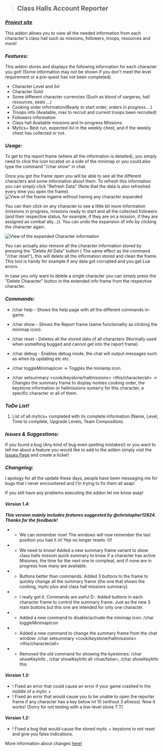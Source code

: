 
> ## Class Halls Account Reporter

### _**[Project site](https://wow.curseforge.com/projects/class-halls-account-reporter)**_

This addon allows you to view all the needed information from each character's class hall such as missions, followers, troops, resources and more!

### _**Features:**_

This addon stores and displays the following information for each character you got! (Some information may not be shown if you don't meet the level requirement or a pre-quest has not been completed).

-   Character Level and ilvl
-   Character Gold
-   Some different character currencies (Such as blood of sargeras, hall resources, seals ...)
-   Cooking order information(Ready to start order, orders in progress....)
-   Troops info (Available, max to recruit and current troops been recruited)
-   Followers information
-   Class hall Available missions and In-progress Missions.
-   Mytics+ Best run, expected ilvl in the weekly chest, and if the weekly chest has collected or not.

### _**Usage:**_

To get to the report frame (where all the information is detailed), you simply need to click the icon located on a side of the minimap or you could also type the command "/char show" in chat.

Once you got the frame open you will be able to see all the different characters and some information about them. To refresh this information you can simply click "Refresh Data" (Note that the data is also refreshed every time you open the frame).  
![View of the frame ingame without having any character expanded](https://media-elerium.cursecdn.com/attachments/218/118/photo1.png)

You can then click on any character to see a little bit more information (missions in progress, missions ready to start and all the collected followers (and their respective status, for example, if they are on a mission, if they are assigned as combat ally...)). You can undo the expansion of info by clicking the character again.

![View of the expanded Character information](https://media-elerium.cursecdn.com/attachments/218/121/photo2.png)

You can actually also remove all the character information stored by pressing the "Delete All Data" button ( The same effect as the command "/char reset"), this will delete all the information stored and clean the frame. This tool is handy for example if any data got corrupted and you get Lua errors.

In case you only want to delete a single character you can simply press the "Delete Character" button in the extended info frame from the respective character.

### _**Commands:**_

-   /char help - Shows the help page with all the different commands in-game.
-   /char show - Shows the Report frame (same functionality as clicking the minimap icon).
-   /char reset - Deletes all the stored data of all characters (Normally used when something bugged and cannot get into the report frame).
-   /char debug - Enables debug mode, the chat will output messages such as when its updating etc etc.
-   /char toggleMinimapIcon -> Toggles the miniamp icon.
    
-   /char setsummary <cook/keystone/hallmissions> <this/character/all> -> Changes the summary frame to display nomies cooking order, the keystone information or hallmissions sumarry for this character, a specific character or all of them.
    

### _**ToDo List!**_

1.  List of all mytics+ completed with its complete information (Name, Level, Time to complete, Upgrade Levels, Team Composition).
    

### _**Issues & Suggestions:**_

If you found a bug (Any kind of bug even spelling mistakes!) or you want to tell me about a feature you would like to add to the addon simply visit the [Issues Page](https://wow.curseforge.com/projects/class-halls-account-reporter/issues) and create a ticket!

### _**Changelog:**_

I apology for all the update these days, people have been messaging me for bugs that I never encountered and I'm trying to fix them all asap!

If you still have any problems executing the addon let me know asap!

#### **_Version 1.4:_**

**_This version mainly includes features suggested by @christopher12824. Thanks for the feedback!_**

-   + We can remember now! The windows will now remember the last position you had it in! Yep no longer resets :O!
-   + We need to know! Added a new summary frame variant to show class halls mission quick summary to know if a character has active Misiones, the time for the next one to compleat, and if none are in progress how many are available.
-   + Buttons better than commands. Added 3 buttons to the frame to quickly change all the summary frame (the one that shows the cooking, mytic plus and class hall missions summary).
-   + I really got it. Commands are awful D:. Added buttons in each character frame to control the summary frame. Just as the new 3 main buttons but this one are intended for only one character.
-   + Added a new command to disable/activate the minimap icon: /char toggleMinimapIcon
-   + Added a new command to change the summary frame from the chat window: /char setsummary <cook/keystone/hallmissions> <this/character/all>
-   - Removed the old command for showing the kyestones: /char showKeyInfo <character>, /char showKeyInfo all <true/false>, /char showKeyInfo this

#### **_Version 1.3:_**

-   ! Fixed an error that could cause an error if your game crashed in the middle of a mytic +
-   ! Fixed an error that would cause you to be unable to open the reporter frame if any character has a key below lvl 10 (without 3 afixess). Now it works! (Sorry for not testing with a low-level stone T.T)

#### **_Version 1.2:_**

-   ! Fixed a bug that would cause the stored mytic + keystone to not reset and give you false indications.

More information about changes [here!](https://wow.curseforge.com/projects/class-halls-account-reporter/pages/changelog)
